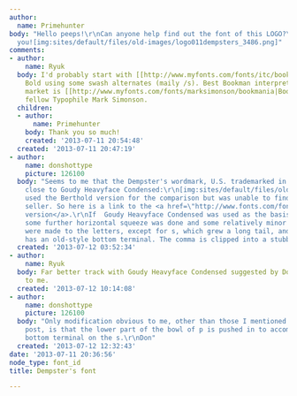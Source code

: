 ```yaml
---
author:
  name: Primehunter
body: "Hello peeps!\r\nCan anyone help find out the font of this LOGO?\r\n\r\nThank
  you![img:sites/default/files/old-images/logo011dempsters_3486.png]"
comments:
- author:
    name: Ryuk
  body: I'd probably start with [[http://www.myfonts.com/fonts/itc/bookman|Bookman]]
    Bold using some swash alternates (maily /s). Best Bookman interpretation on the
    market is [[http://www.myfonts.com/fonts/marksimonson/bookmania|Bookmania]] by
    fellow Typophile Mark Simonson.
  children:
  - author:
      name: Primehunter
    body: Thank you so much!
    created: '2013-07-11 20:54:48'
  created: '2013-07-11 20:47:19'
- author:
    name: donshottype
    picture: 126100
  body: "Seems to me that the Dempster's wordmark, U.S. trademarked in 1992, is very
    close to Goudy Heavyface Condensed:\r\n[img:sites/default/files/old-images/GoudyHeavyFaceCondensed_Dempsters_5276.jpg]\r\nI
    used the Berthold version for the comparison but was unable to find a current
    seller. So here is a link to the <a href=\"http://www.fonts.com/font/bitstream/goudy-heavyface/condensed\">Bitsteam
    version</a>.\r\nIf  Goudy Heavyface Condensed was used as the basis for the wordmark,
    some further horizontal squeeze was done and some relatively minor modifications
    were made to the letters, except for s, which grew a long tail, and p which now
    has an old-style bottom terminal. The comma is clipped into a stubby tear shape.\r\nDon"
  created: '2013-07-12 03:52:34'
- author:
    name: Ryuk
  body: Far better track with Goudy Heavyface Condensed suggested by Don. Even matching
    to me.
  created: '2013-07-12 10:14:08'
- author:
    name: donshottype
    picture: 126100
  body: "Only modification obvious to me, other than those I mentioned in my previous
    post, is that the lower part of the bowl of p is pushed in to accommodate the
    bottom terminal on the s.\r\nDon"
  created: '2013-07-12 12:32:43'
date: '2013-07-11 20:36:56'
node_type: font_id
title: Dempster's font

---
```


